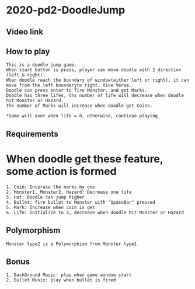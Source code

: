 # 2020-pd2-DoodleJump

## Video link
## How to play
    This is a doodle jump game.
    When start button is press, player can move doodle with 2 direction (left & right).
    When doodle reach the boundary of window(either left or right), it can move from the left boundaryto right. Vice Verse.
    Doodle can press enter to fire Monster, and get Marks.
    Doodle has three lifes, ths number of life will decrease when doodle hit Monster or Hazard.
    The number of Marks will increase when doodle get Coins.
    
    *Game will over when life = 0, otherwise, continue playing.
## Requirements
# When doodle get these feature, some action is formed 
    1. Coin: Incerase the marks by one
    2. Monster1, Monster2, Hazard: Decrease one life
    3. Hat: Doodle can jump higher
    4. Bullet: fire bullet to Monster with "SpaceBar" pressed
    5. Mark: Increase when coin is get
    6. Life: Initialize to 3, decrease when doodle hit Monster or Hazard
    
## Polymorphism
    Monster type2 is a Polymorphism from Monster type1
## Bonus
    1. BackGround Music: play when game window start
    2. Bullet Musix: play when bullet is fired
